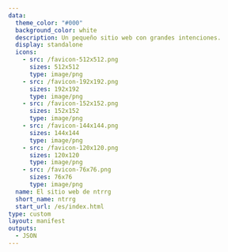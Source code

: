 ```yaml
---
data:
  theme_color: "#000"
  background_color: white
  description: Un pequeño sitio web con grandes intenciones.
  display: standalone
  icons:
    - src: /favicon-512x512.png
      sizes: 512x512
      type: image/png
    - src: /favicon-192x192.png
      sizes: 192x192
      type: image/png
    - src: /favicon-152x152.png
      sizes: 152x152
      type: image/png
    - src: /favicon-144x144.png
      sizes: 144x144
      type: image/png
    - src: /favicon-120x120.png
      sizes: 120x120
      type: image/png
    - src: /favicon-76x76.png
      sizes: 76x76
      type: image/png
  name: El sitio web de ntrrg
  short_name: ntrrg
  start_url: /es/index.html
type: custom
layout: manifest
outputs:
  - JSON
---
```



